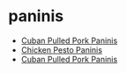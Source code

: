 # paninis

 * [Cuban Pulled Pork Paninis](../../index/c/cuban-pulled-pork-paninis.json)
 * [Chicken Pesto Paninis](../../index/c/chicken-pesto-paninis.json)
 * [Cuban Pulled Pork Paninis](../../index/c/cuban-pulled-pork-paninis.json)
